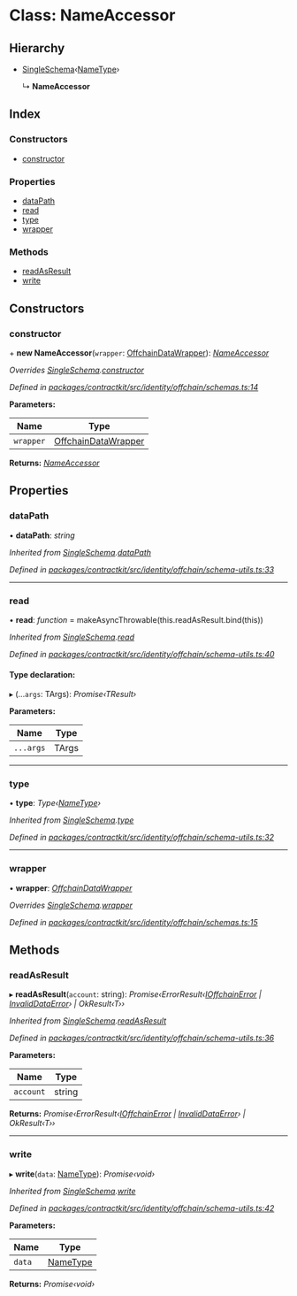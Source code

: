 # Class: NameAccessor

## Hierarchy

* [SingleSchema](_identity_offchain_schema_utils_.singleschema.md)‹[NameType](../modules/_identity_offchain_schemas_.md#nametype)›

  ↳ **NameAccessor**

## Index

### Constructors

* [constructor](_identity_offchain_schemas_.nameaccessor.md#constructor)

### Properties

* [dataPath](_identity_offchain_schemas_.nameaccessor.md#datapath)
* [read](_identity_offchain_schemas_.nameaccessor.md#read)
* [type](_identity_offchain_schemas_.nameaccessor.md#type)
* [wrapper](_identity_offchain_schemas_.nameaccessor.md#wrapper)

### Methods

* [readAsResult](_identity_offchain_schemas_.nameaccessor.md#readasresult)
* [write](_identity_offchain_schemas_.nameaccessor.md#write)

## Constructors

###  constructor

\+ **new NameAccessor**(`wrapper`: [OffchainDataWrapper](_identity_offchain_data_wrapper_.offchaindatawrapper.md)): *[NameAccessor](_identity_offchain_schemas_.nameaccessor.md)*

*Overrides [SingleSchema](_identity_offchain_schema_utils_.singleschema.md).[constructor](_identity_offchain_schema_utils_.singleschema.md#constructor)*

*Defined in [packages/contractkit/src/identity/offchain/schemas.ts:14](https://github.com/celo-org/celo-monorepo/blob/master/packages/contractkit/src/identity/offchain/schemas.ts#L14)*

**Parameters:**

Name | Type |
------ | ------ |
`wrapper` | [OffchainDataWrapper](_identity_offchain_data_wrapper_.offchaindatawrapper.md) |

**Returns:** *[NameAccessor](_identity_offchain_schemas_.nameaccessor.md)*

## Properties

###  dataPath

• **dataPath**: *string*

*Inherited from [SingleSchema](_identity_offchain_schema_utils_.singleschema.md).[dataPath](_identity_offchain_schema_utils_.singleschema.md#datapath)*

*Defined in [packages/contractkit/src/identity/offchain/schema-utils.ts:33](https://github.com/celo-org/celo-monorepo/blob/master/packages/contractkit/src/identity/offchain/schema-utils.ts#L33)*

___

###  read

• **read**: *function* = makeAsyncThrowable(this.readAsResult.bind(this))

*Inherited from [SingleSchema](_identity_offchain_schema_utils_.singleschema.md).[read](_identity_offchain_schema_utils_.singleschema.md#read)*

*Defined in [packages/contractkit/src/identity/offchain/schema-utils.ts:40](https://github.com/celo-org/celo-monorepo/blob/master/packages/contractkit/src/identity/offchain/schema-utils.ts#L40)*

#### Type declaration:

▸ (...`args`: TArgs): *Promise‹TResult›*

**Parameters:**

Name | Type |
------ | ------ |
`...args` | TArgs |

___

###  type

• **type**: *Type‹[NameType](../modules/_identity_offchain_schemas_.md#nametype)›*

*Inherited from [SingleSchema](_identity_offchain_schema_utils_.singleschema.md).[type](_identity_offchain_schema_utils_.singleschema.md#type)*

*Defined in [packages/contractkit/src/identity/offchain/schema-utils.ts:32](https://github.com/celo-org/celo-monorepo/blob/master/packages/contractkit/src/identity/offchain/schema-utils.ts#L32)*

___

###  wrapper

• **wrapper**: *[OffchainDataWrapper](_identity_offchain_data_wrapper_.offchaindatawrapper.md)*

*Overrides [SingleSchema](_identity_offchain_schema_utils_.singleschema.md).[wrapper](_identity_offchain_schema_utils_.singleschema.md#wrapper)*

*Defined in [packages/contractkit/src/identity/offchain/schemas.ts:15](https://github.com/celo-org/celo-monorepo/blob/master/packages/contractkit/src/identity/offchain/schemas.ts#L15)*

## Methods

###  readAsResult

▸ **readAsResult**(`account`: string): *Promise‹ErrorResult‹[IOffchainError](../interfaces/_identity_offchain_schema_utils_.ioffchainerror.md) | [InvalidDataError](../interfaces/_identity_offchain_schema_utils_.invaliddataerror.md)› | OkResult‹T››*

*Inherited from [SingleSchema](_identity_offchain_schema_utils_.singleschema.md).[readAsResult](_identity_offchain_schema_utils_.singleschema.md#readasresult)*

*Defined in [packages/contractkit/src/identity/offchain/schema-utils.ts:36](https://github.com/celo-org/celo-monorepo/blob/master/packages/contractkit/src/identity/offchain/schema-utils.ts#L36)*

**Parameters:**

Name | Type |
------ | ------ |
`account` | string |

**Returns:** *Promise‹ErrorResult‹[IOffchainError](../interfaces/_identity_offchain_schema_utils_.ioffchainerror.md) | [InvalidDataError](../interfaces/_identity_offchain_schema_utils_.invaliddataerror.md)› | OkResult‹T››*

___

###  write

▸ **write**(`data`: [NameType](../modules/_identity_offchain_schemas_.md#nametype)): *Promise‹void›*

*Inherited from [SingleSchema](_identity_offchain_schema_utils_.singleschema.md).[write](_identity_offchain_schema_utils_.singleschema.md#write)*

*Defined in [packages/contractkit/src/identity/offchain/schema-utils.ts:42](https://github.com/celo-org/celo-monorepo/blob/master/packages/contractkit/src/identity/offchain/schema-utils.ts#L42)*

**Parameters:**

Name | Type |
------ | ------ |
`data` | [NameType](../modules/_identity_offchain_schemas_.md#nametype) |

**Returns:** *Promise‹void›*
